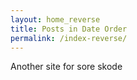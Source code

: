 ```yaml
---
layout: home_reverse
title: Posts in Date Order
permalink: /index-reverse/
---
```

<link rel="stylesheet" href="{{ site.baseurl }}/css/style.css" />
<link rel="stylesheet" href="{{ site.baseurl }}/css/main.css" />
<link rel="stylesheet" href="{{ site.baseurl }}/css/colors.css" />

Another site for sore skode
